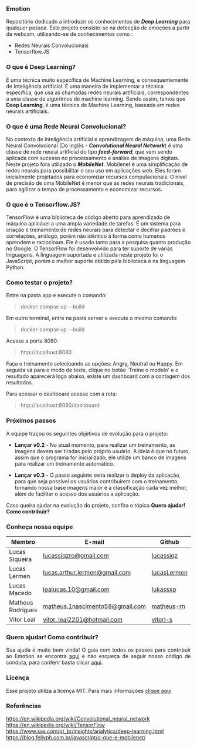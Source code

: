 ### Emotion

Repositório dedicado a introduzir os conhecimentos de ***<i>Deep Learning</i>*** para qualquer pessoa. Este projeto consiste-se na detecção de emoções a partir da webcam, utilizando-se de conhecimentos como : <br>

  - Redes Neurais Convolucionais
  - Tensorflow.JS
  
### O que é Deep Learning?

É uma técnica muito específica de Machine Learning, e consequentemente de Inteligência artificial. É uma maneira de implementar a técnica específica, que usa as chamadas redes neurais artificiais, correspondentes a uma classe de algoritmos de machine learning. Sendo assim, temos que **Deep Learning**, é uma técnica de Machine Learning, baseada em redes neurais artificiais.

### O que é uma Rede Neural Convolucional?

No contexto de inteligência artificial e aprendizagem de máquina, uma Rede Neural Convolucional (Do inglês - ***<i>Convolutional Neural Network***</i>) é uma classe de rede neural artificial do tipo ***<i>feed-forward***</i>, que vem sendo aplicada com sucesso no processamento e análise de imagens digitais. Neste projeto fora utilizado o ***MobileNet***. Mobilenet é uma simplificação de redes neurais para possibilitar o seu uso em aplicações web. Eles foram inicialmente projetados para economizar recursos computacionais. O nível de precisão de uma MobileNet é menor que as redes neurais tradicionais, para agilizar o tempo de processamento e economizar recursos.
  
### O que é o Tensorflow.JS?

TensorFlow é uma biblioteca de código aberto para aprendizado de máquina aplicável a uma ampla variedade de tarefas. É um sistema para criação e treinamento de redes neurais para detectar e decifrar padrões e correlações, análogo, porém não idêntico à forma como humanos aprendem e raciocinam. Ele é usado tanto para a pesquisa quanto produção no Google. O TensorFlow foi desenvolvido para ter suporte de várias linguagens. A linguagem suportada e utilizada neste projeto foi o JavaScript, porém o melhor suporte obtido pela biblioteca é na linguagem Python.

### Como testar o projeto?

Entre na pasta app e execute o comando:

> docker-compse up --build

Em outro terminal, entre na pasta server e execute o mesmo comando:

> docker-compse up --build

Acesse a porta 8080:

> http://localhost:8080

Faça o treinamento selecioando as opções: Angry, Neutral ou Happy. Em seguida vá para o modo de teste, clique no botão 'Treine o modelo' e o resultado aparecerá logo abaixo, existe um dashboard com a contagem dos resultados.

Para acessar o dashboard acesse com a rota:

> http://localhost:8080/dashboard

### Próximos passos

A equipe traçou os seguintes objetivos de evolução para o projeto:

- **Lançar v0.2** - No atual momento, para realizar um treinamento, as imagens devem ser tiradas pelo próprio usuário. A ideia é que no futuro, assim que o programa for inicializado, ele utilize um banco de imagens para realizar um treinamento automático.

- **Lançar v0.3** - O passo seguinte seria realizar o deploy da aplicação, para que seja possível os usuários contribuirem com o treinamento, tornando nossa base imagens maior e a classificação cada vez melhor, além de facilitar o acesso dos usuários a aplicação.

Caso queira ajudar na evolução do projeto, confira o tópico **Quero ajudar! Como contribuir?** 

### Conheça nossa equipe

| Membro | E-mail | Github |Matricula|
|-------------------------------|--------------------------|----------------------------------|------------|
| Lucas Siqueira	| lucassiqzro@gmail.com | [lucassiqz](https://github.com/lucassiqz) | 15/0137567|
| Lucas Lermen	| lucas.arthur.lermen@gmail.com | [lucasLermen](https://github.com/lucasLermen) |16/0012961|
| Lucas Macedo	| lpalucas.10@gmail.com | [lukassxp](https://github.com/lukassxp) |15/0137397|
| Matheus Rodrigues	| matheus.1nascimento58@gmail.com | [matheus-rn](https://github.com/matheus-rn) |16/0015294|
| Vitor Leal	| vitor_leal2201@hotmail.com | [vitorl-s](https://github.com/vitorl-s) |16/0148375|

### Quero ajudar! Como contribuir?
<p align="justify"> Sua ajuda é muito bem vinda! O guia com todos os passos para contribuir ao Emotion se encontra <a href="https://github.com/deeplearningunb/emotion/blob/master/CONTRIBUTING.md">aqui</a> e não esqueça de seguir nosso código de conduta, para conferir basta clicar <a href="https://github.com/deeplearningunb/emotion/blob/master/CODE_OF_CONDUCT.md">aqui</a>.</p>

### Licença
Esse projeto utiliza a licença MIT. Para mais informações [clique aqui](https://github.com/deeplearningunb/emotion/blob/master/LICENSE)

### Referências

https://en.wikipedia.org/wiki/Convolutional_neural_network <br>
https://en.wikipedia.org/wiki/TensorFlow <br>
https://www.sas.com/pt_br/insights/analytics/deep-learning.html <br>
https://blog.fellyph.com.br/javascript/o-que-e-mobilenet/
